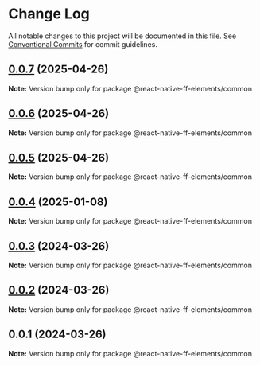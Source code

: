 # Change Log

All notable changes to this project will be documented in this file.
See [Conventional Commits](https://conventionalcommits.org) for commit guidelines.

## [0.0.7](https://github.com/formfree/react-native-ff-elements/compare/@react-native-ff-elements/common@0.0.6...@react-native-ff-elements/common@0.0.7) (2025-04-26)

**Note:** Version bump only for package @react-native-ff-elements/common

## [0.0.6](https://github.com/formfree/react-native-ff-elements/compare/@react-native-ff-elements/common@0.0.5...@react-native-ff-elements/common@0.0.6) (2025-04-26)

**Note:** Version bump only for package @react-native-ff-elements/common

## [0.0.5](https://github.com/formfree/react-native-ff-elements/compare/@react-native-ff-elements/common@0.0.4...@react-native-ff-elements/common@0.0.5) (2025-04-26)

**Note:** Version bump only for package @react-native-ff-elements/common

## [0.0.4](https://github.com/formfree/react-native-ff-elements/compare/@react-native-ff-elements/common@0.0.3...@react-native-ff-elements/common@0.0.4) (2025-01-08)

**Note:** Version bump only for package @react-native-ff-elements/common

## [0.0.3](https://github.com/formfree/react-native-ff-elements/compare/@react-native-ff-elements/common@0.0.2...@react-native-ff-elements/common@0.0.3) (2024-03-26)

**Note:** Version bump only for package @react-native-ff-elements/common

## [0.0.2](https://github.com/formfree/react-native-ff-elements/compare/@react-native-ff-elements/common@0.0.1...@react-native-ff-elements/common@0.0.2) (2024-03-26)

**Note:** Version bump only for package @react-native-ff-elements/common

## 0.0.1 (2024-03-26)

**Note:** Version bump only for package @react-native-ff-elements/common
